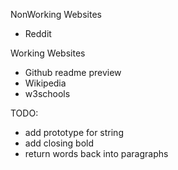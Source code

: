 NonWorking Websites

- Reddit

Working Websites

- Github readme preview
- Wikipedia
- w3schools

TODO:

- add prototype for string
- add closing bold
- return words back into paragraphs
